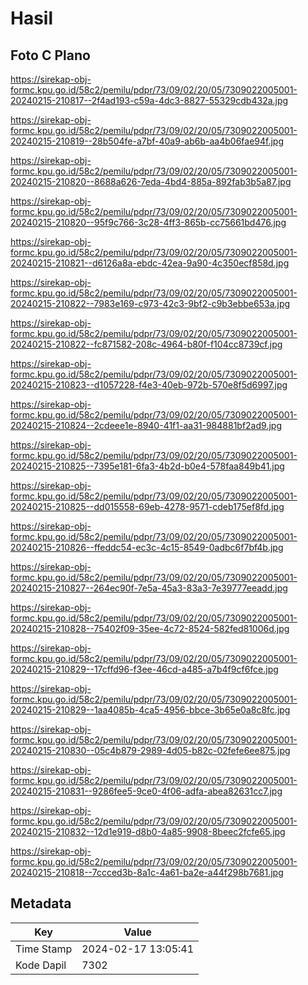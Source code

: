 # Hasil

## Foto C Plano

https://sirekap-obj-formc.kpu.go.id/58c2/pemilu/pdpr/73/09/02/20/05/7309022005001-20240215-210817--2f4ad193-c59a-4dc3-8827-55329cdb432a.jpg

https://sirekap-obj-formc.kpu.go.id/58c2/pemilu/pdpr/73/09/02/20/05/7309022005001-20240215-210819--28b504fe-a7bf-40a9-ab6b-aa4b06fae94f.jpg

https://sirekap-obj-formc.kpu.go.id/58c2/pemilu/pdpr/73/09/02/20/05/7309022005001-20240215-210820--8688a626-7eda-4bd4-885a-892fab3b5a87.jpg

https://sirekap-obj-formc.kpu.go.id/58c2/pemilu/pdpr/73/09/02/20/05/7309022005001-20240215-210820--95f9c766-3c28-4ff3-865b-cc75661bd476.jpg

https://sirekap-obj-formc.kpu.go.id/58c2/pemilu/pdpr/73/09/02/20/05/7309022005001-20240215-210821--d6126a8a-ebdc-42ea-9a90-4c350ecf858d.jpg

https://sirekap-obj-formc.kpu.go.id/58c2/pemilu/pdpr/73/09/02/20/05/7309022005001-20240215-210822--7983e169-c973-42c3-9bf2-c9b3ebbe653a.jpg

https://sirekap-obj-formc.kpu.go.id/58c2/pemilu/pdpr/73/09/02/20/05/7309022005001-20240215-210822--fc871582-208c-4964-b80f-f104cc8739cf.jpg

https://sirekap-obj-formc.kpu.go.id/58c2/pemilu/pdpr/73/09/02/20/05/7309022005001-20240215-210823--d1057228-f4e3-40eb-972b-570e8f5d6997.jpg

https://sirekap-obj-formc.kpu.go.id/58c2/pemilu/pdpr/73/09/02/20/05/7309022005001-20240215-210824--2cdeee1e-8940-41f1-aa31-984881bf2ad9.jpg

https://sirekap-obj-formc.kpu.go.id/58c2/pemilu/pdpr/73/09/02/20/05/7309022005001-20240215-210825--7395e181-6fa3-4b2d-b0e4-578faa849b41.jpg

https://sirekap-obj-formc.kpu.go.id/58c2/pemilu/pdpr/73/09/02/20/05/7309022005001-20240215-210825--dd015558-69eb-4278-9571-cdeb175ef8fd.jpg

https://sirekap-obj-formc.kpu.go.id/58c2/pemilu/pdpr/73/09/02/20/05/7309022005001-20240215-210826--ffeddc54-ec3c-4c15-8549-0adbc6f7bf4b.jpg

https://sirekap-obj-formc.kpu.go.id/58c2/pemilu/pdpr/73/09/02/20/05/7309022005001-20240215-210827--264ec90f-7e5a-45a3-83a3-7e39777eeadd.jpg

https://sirekap-obj-formc.kpu.go.id/58c2/pemilu/pdpr/73/09/02/20/05/7309022005001-20240215-210828--75402f09-35ee-4c72-8524-582fed81006d.jpg

https://sirekap-obj-formc.kpu.go.id/58c2/pemilu/pdpr/73/09/02/20/05/7309022005001-20240215-210829--17cffd96-f3ee-46cd-a485-a7b4f9cf6fce.jpg

https://sirekap-obj-formc.kpu.go.id/58c2/pemilu/pdpr/73/09/02/20/05/7309022005001-20240215-210829--1aa4085b-4ca5-4956-bbce-3b65e0a8c8fc.jpg

https://sirekap-obj-formc.kpu.go.id/58c2/pemilu/pdpr/73/09/02/20/05/7309022005001-20240215-210830--05c4b879-2989-4d05-b82c-02fefe6ee875.jpg

https://sirekap-obj-formc.kpu.go.id/58c2/pemilu/pdpr/73/09/02/20/05/7309022005001-20240215-210831--9286fee5-9ce0-4f06-adfa-abea82631cc7.jpg

https://sirekap-obj-formc.kpu.go.id/58c2/pemilu/pdpr/73/09/02/20/05/7309022005001-20240215-210832--12d1e919-d8b0-4a85-9908-8beec2fcfe65.jpg

https://sirekap-obj-formc.kpu.go.id/58c2/pemilu/pdpr/73/09/02/20/05/7309022005001-20240215-210818--7ccced3b-8a1c-4a61-ba2e-a44f298b7681.jpg


## Metadata

| Key        | Value               |
| ---------- | ------------------- |
| Time Stamp | 2024-02-17 13:05:41 |
| Kode Dapil | 7302                |



